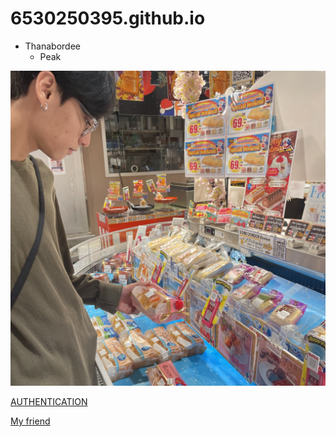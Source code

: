 # 6530250395.github.io

- Thanabordee
  - Peak

![alt text](IMG_0364.jpeg)

[AUTHENTICATION](authentication)

[My friend](https://github/Naieric/Naieric.github.io)
